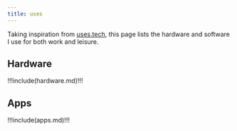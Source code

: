 ```yaml
---
title: uses
---
```


Taking inspiration from [uses.tech](https://uses.tech/), this page lists the hardware and software I use for both work and leisure.

## Hardware

!!!include(hardware.md)!!!

## Apps

!!!include(apps.md)!!!
